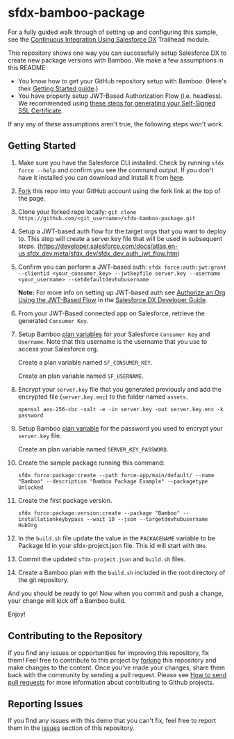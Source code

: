 # sfdx-bamboo-package

For a fully guided walk through of setting up and configuring this sample, see the [Continuous Integration Using Salesforce DX](https://trailhead.salesforce.com/modules/sfdx_travis_ci) Trailhead module.

This repository shows one way you can successfully setup Salesforce DX to create new package versions with Bamboo. We make a few assumptions in this README:

- You know how to get your GitHub repository setup with Bamboo. (Here's their [Getting Started guide](https://confluence.atlassian.com/bamboo/getting-started-with-bamboo-289277283.html).)
- You have properly setup JWT-Based Authorization Flow (i.e. headless). We recommended using [these steps for generating your Self-Signed SSL Certificate](https://devcenter.heroku.com/articles/ssl-certificate-self). 

If any any of these assumptions aren't true, the following steps won't work.

## Getting Started

1) Make sure you have the Salesforce CLI installed. Check by running `sfdx force --help` and confirm you see the command output. If you don't have it installed you can download and install it from [here](https://developer.salesforce.com/tools/sfdxcli).

2) [Fork](http://help.github.com/fork-a-repo/) this repo into your GitHub account using the fork link at the top of the page.

3) Clone your forked repo locally: `git clone https://github.com/<git_username>/sfdx-bamboo-package.git`

4) Setup a JWT-based auth flow for the target orgs that you want to deploy to. This step will create a server.key file that will be used in subsequent steps.
(https://developer.salesforce.com/docs/atlas.en-us.sfdx_dev.meta/sfdx_dev/sfdx_dev_auth_jwt_flow.htm)

5) Confirm you can perform a JWT-based auth: `sfdx force:auth:jwt:grant --clientid <your_consumer_key> --jwtkeyfile server.key --username <your_username> --setdefaultdevhubusername`

   **Note:** For more info on setting up JWT-based auth see [Authorize an Org Using the JWT-Based Flow](https://developer.salesforce.com/docs/atlas.en-us.sfdx_dev.meta/sfdx_dev/sfdx_dev_auth_jwt_flow.htm) in the [Salesforce DX Developer Guide](https://developer.salesforce.com/docs/atlas.en-us.sfdx_dev.meta/sfdx_dev).

6) From your JWT-Based connected app on Salesforce, retrieve the generated `Consumer Key`.

7) Setup Bamboo [plan variables](https://confluence.atlassian.com/bamboo/defining-plan-variables-289276859.html) for your Salesforce `Consumer Key` and `Username`. Note that this username is the username that you use to access your Salesforce org.

    Create a plan variable named `SF_CONSUMER_KEY`.

    Create an plan variable named `SF_USERNAME`.

8) Encrypt your `server.key` file that you generated previously and add the encrypted file (`server.key.enc`) to the folder named `assets`.

    `openssl aes-256-cbc -salt -e -in server.key -out server.key.enc -k password`

9) Setup Bamboo [plan variable](https://confluence.atlassian.com/bamboo/defining-plan-variables-289276859.html) for the password you used to encrypt your `server.key` file.

    Create an plan variable named `SERVER_KEY_PASSWORD`.
	
10) Create the sample package running this command:

    `sfdx force:package:create --path force-app/main/default/ --name "Bamboo" --description "Bamboo Package Example" --packagetype Unlocked`

11) Create the first package version.

    `sfdx force:package:version:create --package "Bamboo" --installationkeybypass --wait 10 --json --targetdevhubusername HubOrg`

12) In the `build.sh` file update the value in the `PACKAGENAME` variable to be Package Id in your sfdx-project.json file.  This id will start with `0Ho`.

13) Commit the updated `sfdx-project.json` and `build.sh` files.

14) Create a Bamboo plan with the `build.sh` included in the root directory of the git repository.

And you should be ready to go! Now when you commit and push a change, your change will kick off a Bamboo build.

Enjoy!

## Contributing to the Repository ###

If you find any issues or opportunities for improving this repository, fix them!  Feel free to contribute to this project by [forking](http://help.github.com/fork-a-repo/) this repository and make changes to the content.  Once you've made your changes, share them back with the community by sending a pull request. Please see [How to send pull requests](http://help.github.com/send-pull-requests/) for more information about contributing to Github projects.

## Reporting Issues ###

If you find any issues with this demo that you can't fix, feel free to report them in the [issues](https://github.com/forcedotcom/sfdx-bamboo-package/issues) section of this repository.
